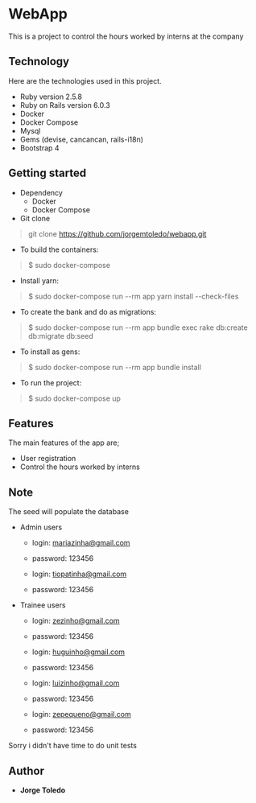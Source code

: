 # WebApp

This is a project to control the hours worked by interns at the company

## Technology 

Here are the technologies used in this project.

* Ruby version  2.5.8
* Ruby on Rails version 6.0.3
* Docker 
* Docker Compose
* Mysql
* Gems (devise, cancancan, rails-i18n)
* Bootstrap 4

## Getting started

* Dependency
  - Docker
  - Docker Compose
* Git clone 
> git clone https://github.com/jorgemtoledo/webapp.git

* To build the containers:
>    $ sudo docker-compose 

* Install yarn:
>    $ sudo docker-compose  run --rm app yarn install --check-files

* To create the bank and do as migrations:
>    $ sudo docker-compose run --rm app bundle exec rake db:create db:migrate db:seed

* To install as gens:
>    $ sudo docker-compose run --rm app bundle install

* To run the project:
>    $ sudo docker-compose up

## Features

The main features of the app are;

* User registration 
* Control the hours worked by interns 

## Note

The seed will populate the database

* Admin users
  - login: mariazinha@gmail.com
  - password: 123456

  - login: tiopatinha@gmail.com
  - password: 123456

* Trainee users

  - login: zezinho@gmail.com
  - password: 123456

  - login: huguinho@gmail.com
  - password: 123456

  - login: luizinho@gmail.com
  - password: 123456

  - login: zepequeno@gmail.com
  - password: 123456

Sorry i didn't have time to do unit tests

## Author

* **Jorge Toledo**
